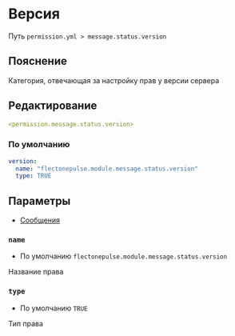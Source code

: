 # Версия
Путь `permission.yml > message.status.version`

## Пояснение
Категория, отвечающая за настройку прав у версии сервера

## Редактирование
```yaml
<permission.message.status.version>
```

### По умолчанию
```yaml
version:
  name: "flectonepulse.module.message.status.version"
  type: TRUE
```

## Параметры

- [Сообщения](/ru/message/status/version/)

### `name`
- По умолчанию `flectonepulse.module.message.status.version`

Название права

### `type`
- По умолчанию `TRUE`

Тип права

<!--@include: @/ru/parts/permission.md-->

